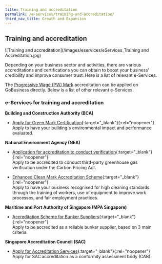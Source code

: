 ```yaml
---
title: Training and accreditation
permalink: /e-services/training-and-accreditation/
third_nav_title: Growth and Expansion
---
```


## Training and accreditation

![Training and accreditation](/images/eservices/eServices_Training and Accreditation.jpg)

Depending on your business sector and activities, there are various accreditations and certifications you can obtain to boost your business' credibility and improve consumer trust. Here is a list of relevant e-Services.

The [Progressive Wage (PW) Mark](/accreditation/pwmark/) accreditation can be applied on GoBusiness directly. Below is a list of other relevant e-Services.

### e-Services for training and accreditation

**Building and Construction Authority (BCA)**

- [Apply for Green Mark Certification](https://www.bca.gov.sg/GreenMarkOnline/){:target="_blank"}{:rel="noopener"}
  <br>Apply to have your building's environmental impact and performance evaluated.

**National Environment Agency (NEA)**

- [Application for accreditation to conduct verification](https://form.gov.sg/#!/5be3fcda9f12c6000fa3cb72){:target="_blank"}{:rel="noopener"}
  <br>Apply to be accredited to conduct third-party greenhouse gas verification under the Carbon Pricing Act.

- [Enhanced Clean Mark Accreditation Scheme](https://www.nea.gov.sg/programmes-grants/schemes/enhanced-clean-mark-accreditation){:target="_blank"}{:rel="noopener"}
  <br>Apply to have your business recognised for high cleaning standards through the training of workers, use of equipment to improve work processes, and fair employment practices.

**Maritime and Port Authority of Singapore (MPA Singapore)**

- [Accreditation Scheme for Bunker Suppliers](https://www.mpa.gov.sg/port-marine-ops/marine-services/bunkering/bunkering-licence-application-guidelines){:target="_blank"}{:rel="noopener"}
  <br>Apply to be accredited as a reliable bunker supplier, based on 3 main criteria.

**Singapore Accreditation Council (SAC)**

- [Apply for Accreditation Services](https://www.sac-accreditation.gov.sg/services/accreditation-services/apply-for-accreditation){:target="_blank"}{:rel="noopener"}
  <br>Apply for SAC accreditation as a conformity assessment body (CAB).
